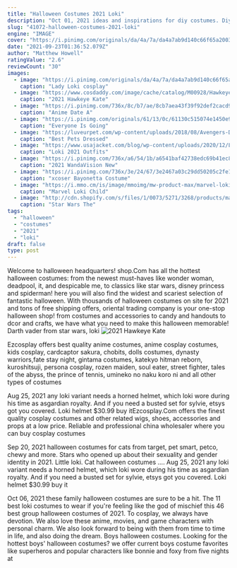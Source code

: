 ```yaml
---
title: "Halloween Costumes 2021 Loki"
description: "Oct 01, 2021 ideas and inspirations for diy costumes. Diy guides for cosplay & halloween  categories  tv  movies  games  comics  cartoons  anime  Couple costume ideas for halloween 2021. September 9, 2021 by mandy. Who wore it better? retro vs. Reboot. September 24, 2020 Loki from the disney+ loki"
slug: "41072-halloween-costumes-2021-loki"
engine: "IMAGE"
cover: "https://i.pinimg.com/originals/da/4a/7a/da4a7ab9d140c66f65a20032382be0fc.jpg"
date: "2021-09-23T01:36:52.079Z"
author: "Matthew Howell"
ratingValue: "2.6"
reviewCount: "30"
images:
  - image: "https://i.pinimg.com/originals/da/4a/7a/da4a7ab9d140c66f65a20032382be0fc.jpg"
    caption: "Lady Loki cosplay"
  - image: "https://www.cosdaddy.com/image/cache/catalog/M00928/Hawkeye-Kate-Bishop-Cosplay1(25)-900x900.jpg"
    caption: "2021 Hawkeye Kate"
  - image: "https://i.pinimg.com/736x/8c/b7/ae/8cb7aea43f39f92def2cacd92792350c.jpg"
    caption: "Anime Date A"
  - image: "https://i.pinimg.com/originals/61/13/0c/61130c515074e1450e9018aacd8d9031.jpg"
    caption: "Everyone Is Going"
  - image: "https://luveurpet.com/wp-content/uploads/2018/08/Avengers-Dogs.jpg"
    caption: "Best Pets Dressed"
  - image: "https://www.usajacket.com/blog/wp-content/uploads/2020/12/Loki-2021-Outfits.jpg"
    caption: "Loki 2021 Outfits"
  - image: "https://i.pinimg.com/736x/a6/54/1b/a6541baf42738edc69b41ec87ce0a2bb.jpg"
    caption: "2021 WandaVision New"
  - image: "https://i.pinimg.com/736x/3e/24/67/3e2467a03c29dd50205c2fe1667b8800.jpg"
    caption: "xcoser Bayonetta Costume"
  - image: "https://i.mmo.cm/is/image/mmoimg/mw-product-max/marvel-loki-child-costume--mw-136595-1.jpg"
    caption: "Marvel Loki Child"
  - image: "http://cdn.shopify.com/s/files/1/0073/5271/3268/products/mandalorian-fennec-shand3_1024x1024.jpg?v=1624527359"
    caption: "Star Wars The"
tags:
  - "halloween"
  - "costumes"
  - "2021"
  - "loki"
draft: false
type: post
---
```


Welcome to halloween headquarters! shop.Com has all the hottest halloween costumes: from the newest must-haves like wonder woman, deadpool, it, and despicable me, to classics like star wars, disney princess and spiderman! here you will also find the widest and scariest selection of fantastic halloween. With thousands of halloween costumes on site for 2021 and tons of free shipping offers, oriental trading company is your one-stop halloween shop! from costumes and accessories to candy and handouts to dcor and crafts, we have what you need to make this halloween memorable!  Darth vader from star wars, loki
![2021 Hawkeye Kate](https://www.cosdaddy.com/image/cache/catalog/M00928/Hawkeye-Kate-Bishop-Cosplay1(25)-900x900.jpg "2021 Hawkeye Kate")

Ezcosplay offers best quality anime costumes, anime cosplay costumes, kids cosplay, cardcaptor sakura, chobits, dolls costumes, dynasty warriors,fate stay night, gintama costumes, katekyo hitman reborn, kuroshitsuji, persona cosplay, rozen maiden, soul eater, street fighter, tales of the abyss, the prince of tennis, umineko no naku koro ni and all other types of costumes
<!--inArticleAds-->

<!--galleryOne-->

Aug 25, 2021 any loki variant needs a horned helmet, which loki wore during his time as asgardian royalty. And if you need a busted set for sylvie, etsys got you covered. Loki helmet $30.99 buy itEzcosplay.Com offers the finest quality cosplay costumes and other related wigs, shoes, accessories and props at a low price. Reliable and professional china wholesaler where you can buy cosplay costumes
<!--inArticleAds-->

<!--galleryTwo-->

Sep 20, 2021 halloween costumes for cats from target, pet smart, petco, chewy and more.  Stars who opened up about their sexuality and gender identity in 2021. Little loki. Cat halloween costumes .... Aug 25, 2021 any loki variant needs a horned helmet, which loki wore during his time as asgardian royalty. And if you need a busted set for sylvie, etsys got you covered. Loki helmet $30.99 buy it
<!--galleryThree-->

Oct 06, 2021 these family halloween costumes are sure to be a hit.  The 11 best loki costumes to wear if you're feeling like the god of mischief this 46 best group halloween costumes of 2021. To cosplay, we always have devotion. We also love these anime, movies, and game characters with personal charm. We also look forward to being with them from time to time in life, and also doing the dream. Boys halloween costumes. Looking for the hottest boys' halloween costumes? we offer current boys costume favorites like superheros and popular characters like bonnie and foxy from five nights at